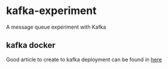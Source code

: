 # kafka-experiment
A message queue experiment with Kafka




## kafka docker 
Good article to create to kafka deployment can be found in 
[here](https://itnext.io/how-to-install-kafka-using-docker-a2b7c746cbdc)
